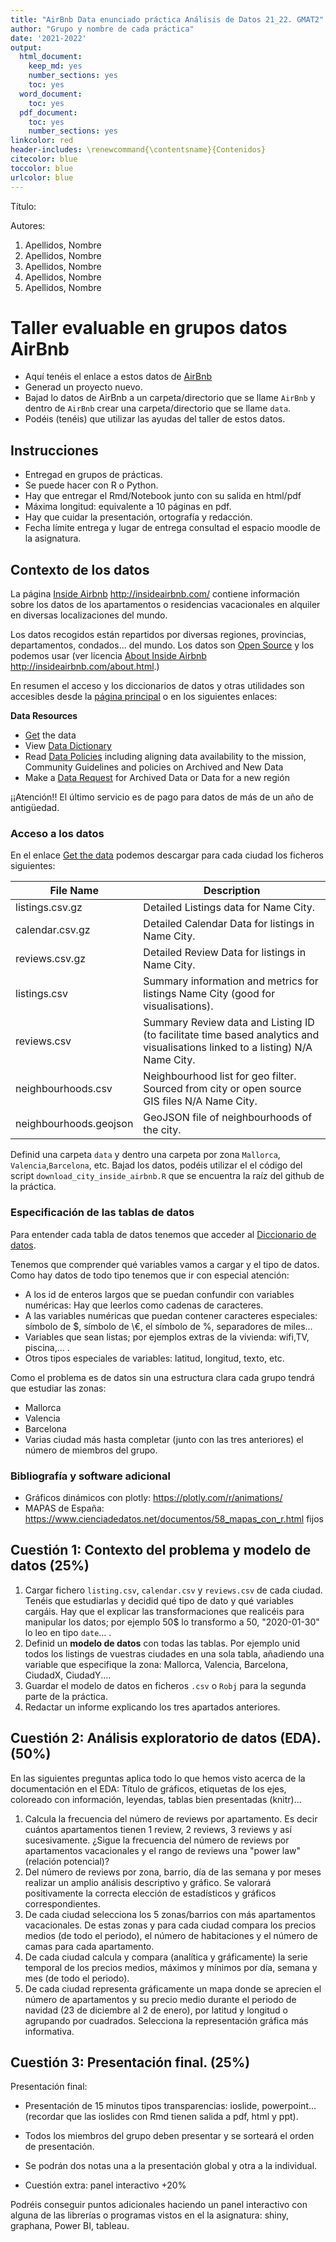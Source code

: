 ```yaml
---
title: "AirBnb Data enunciado práctica Análisis de Datos 21_22. GMAT2"
author: "Grupo y nombre de cada práctica"
date: '2021-2022'
output:
  html_document: 
    keep_md: yes
    number_sections: yes
    toc: yes
  word_document:
    toc: yes
  pdf_document:
    toc: yes
    number_sections: yes
linkcolor: red
header-includes: \renewcommand{\contentsname}{Contenidos}
citecolor: blue
toccolor: blue
urlcolor: blue
---
```



Título:

Autores:
 

 
1. Apellidos, Nombre
2. Apellidos, Nombre 
3. Apellidos, Nombre
4. Apellidos, Nombre
5. Apellidos, Nombre

# Taller evaluable en grupos datos AirBnb


* Aquí tenéis el enlace a estos datos de [AirBnb](http://insideairbnb.com/get-the-data.html)
* Generad  un proyecto nuevo. 
* Bajad lo datos de AirBnb a un carpeta/directorio que se llame `AirBnb` y dentro de `AirBnb` crear una carpeta/directorio que se llame `data`.
* Podéis (tenéis) que  utilizar las ayudas del taller de estos datos.




## Instrucciones

* Entregad en grupos de prácticas.
* Se puede hacer con R o Python.
* Hay que entregar el Rmd/Notebook junto con su salida en html/pdf
* Máxima longitud: equivalente a 10 páginas en pdf.
* Hay que cuidar la presentación, ortografía y redacción.
* Fecha límite entrega y lugar de entrega consultad el espacio moodle de la asignatura.

## Contexto de los datos 

La página [Inside Airbnb](http://insideairbnb.com/) http://insideairbnb.com/ contiene  información sobre los datos de los apartamentos o residencias vacacionales en alquiler en diversas localizaciones del mundo.

Los datos recogidos están repartidos por diversas regiones, provincias, departamentos, condados... del mundo. Los datos son [Open Source](https://www.redhat.com/es/topics/open-source/what-is-open-source) y los podemos usar (ver licencia [About Inside Airbnb](/http://insideairbnb.com/about.html)  http://insideairbnb.com/about.html.)

En resumen el acceso y  los diccionarios de datos y otras utilidades son  accesibles desde la [página principal](http://insideairbnb.com/get-the-data.html) o en los siguientes enlaces:


**Data Resources**

* [Get](http://insideairbnb.com/get-the-data.html) the data
* View [Data Dictionary](https://docs.google.com/spreadsheets/d/1iWCNJcSutYqpULSQHlNyGInUvHg2BoUGoNRIGa6Szc4/edit#gid=982310896)
* Read [Data Policies](http://insideairbnb.com/data-policies.html) including aligning data availability to the mission, Community Guidelines and policies on Archived and New Data
* Make a [Data Request](http://insideairbnb.com/data-requests.html) for Archived Data or Data for a new región


¡¡Atención!! El último servicio es de pago para datos de más de un año de antigüedad.


### Acceso a los datos

En el enlace  [Get the data](http://insideairbnb.com/get-the-data.html) podemos descargar para cada ciudad los ficheros siguientes:


| File Name |	Description| 
----------------|------------| 
| listings.csv.gz |	Detailed Listings data for Name City.| 
| calendar.csv.gz |	Detailed Calendar Data for listings in Name City.| 
| reviews.csv.gz 	| Detailed Review Data for listings in Name City.| 
| listings.csv 	  | Summary information and metrics for listings Name City (good for visualisations).| 
| reviews.csv 	| Summary Review data and Listing ID (to facilitate time based analytics and visualisations linked to a listing) N/A 	Name City.| 
| neighbourhoods.csv |	Neighbourhood list for geo filter. Sourced from city or open source GIS files N/A 	Name City. |  	
| neighbourhoods.geojson |	GeoJSON file of neighbourhoods of the city.| 


Definid una carpeta `data` y dentro una carpeta por zona `Mallorca`, `Valencia`,`Barcelona`, etc. Bajad los datos, podéis utilizar el el código del script  `download_city_inside_airbnb.R` que se encuentra  la raíz del  github de la práctica.

###  Especificación de las tablas de  datos

Para entender cada tabla de datos tenemos que acceder al [Diccionario de datos](https://docs.google.com/spreadsheets/d/1iWCNJcSutYqpULSQHlNyGInUvHg2BoUGoNRIGa6Szc4/edit#gid=982310896).

Tenemos que comprender qué variables vamos a cargar y el tipo de datos. Como hay datos de todo tipo tenemos que ir con especial atención:


* A los id de enteros largos que se puedan confundir con variables numéricas: Hay que leerlos como cadenas de caracteres.
* A las variables numéricas que puedan contener caracteres especiales: símbolo de \$, símbolo de \€, el símbolo de \%, separadores de miles...
* Variables que sean listas; por ejemplos extras de la vivienda: wifi,TV, piscina,... .
* Otros tipos especiales de variables: latitud, longitud, texto, etc. 





Como  el problema es de datos  sin  una estructura clara cada grupo tendrá que estudiar las zonas:

* Mallorca
* Valencia
* Barcelona
* Varias ciudad más hasta completar (junto con las tres anteriores) el número de miembros del grupo.


### Bibliografía y software adicional 


* Gráficos dinámicos con plotly:  https://plotly.com/r/animations/
* MAPAS de España: https://www.cienciadedatos.net/documentos/58_mapas_con_r.html fijos




## Cuestión 1:  Contexto del problema y modelo de datos  (25%)

1. Cargar fichero `listing.csv`, `calendar.csv` y `reviews.csv` de cada ciudad. Tenéis que estudiarlas y decidid qué tipo de dato y qué variables cargáis. Hay que el explicar las transformaciones que realicéis para manipular los datos; por ejemplo 50$ lo transformo a 50, "2020-01-30" lo leo en tipo `date`... .
2. Definid un **modelo de datos** con todas las tablas. Por ejemplo unid todos los listings  de  vuestras ciudades en una sola tabla, añadiendo una variable que especifique la zona:  Mallorca, Valencia, Barcelona, CiudadX, CiudadY....
3. Guardar el modelo de datos en ficheros `.csv` o `Robj` para la  segunda parte de la práctica.
4. Redactar un informe explicando los tres apartados anteriores.





## Cuestión 2: Análisis exploratorio de datos (EDA). (50%)

En las siguientes preguntas aplica todo lo que hemos visto  acerca de la documentación en el EDA: Título de gráficos,  etiquetas de los ejes, coloreado con información, leyendas, tablas bien presentadas (knitr)...

1. Calcula la frecuencia del número de reviews por apartamento. Es decir cuántos apartamentos tienen 1 review, 2 reviews, 3 reviews y así sucesivamente. ¿Sigue la frecuencia del número de reviews por apartamentos  vacacionales  y el rango de reviews  una "power law" (relación potencial)?
1. Del número de reviews por zona, barrio, día de las semana y por meses realizar un amplio análisis descriptivo y  gráfico. Se valorará positivamente la correcta elección de  estadísticos y gráficos correspondientes.
1. De cada ciudad selecciona los 5 zonas/barrios con más apartamentos vacacionales. De estas zonas y para cada ciudad compara los precios medios (de todo el periodo), el número de habitaciones y el número de camas para cada apartamento.
1. De cada ciudad calcula y compara (analítica y gráficamente)  la serie temporal de los   precios medios, máximos y mínimos por día, semana y mes  (de todo el periodo).
1. De cada ciudad representa gráficamente un mapa donde se aprecien el número de apartamentos y su precio medio durante el periodo de navidad (23 de diciembre al 2 de enero), por latitud y longitud o agrupando por cuadrados. Selecciona la representación gráfica más informativa.


## Cuestión 3: Presentación final. (25%)



Presentación final:

* Presentación de 15 minutos  tipos transparencias: ioslide, powerpoint... (recordar que las ioslides con Rmd tienen salida a pdf, html y ppt).
* Todos los miembros del grupo deben presentar y se sorteará el orden de presentación.
* Se podrán dos notas una a la presentación global y otra a la individual.


* Cuestión extra: panel interactivo +20\%

Podréis conseguir puntos adicionales haciendo un panel interactivo con alguna de las librerías o programas vistos en el la asignatura: shiny, graphana, Power BI, tableau.


